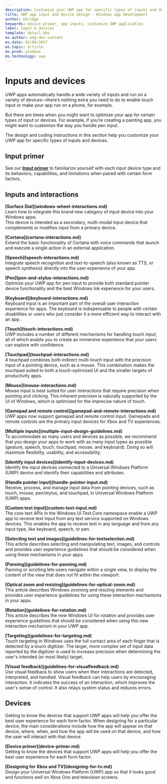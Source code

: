 ---description: Customize your UWP app for specific types of inputs and devices. Take advantage of touch and voice commands. Run your apps on Xbox, phone and even TV.title: UWP app input and device design - Windows app developmentauthor: kbridgekeywords: device primer, app inputs, customize UWP applicationlabel: Input & devicestemplate: detail.hbsms.author: wdg-dev-contentms.date: 02/08/2017ms.topic: articlems.prod: windowsms.technology: uwp---# Inputs and devices<link rel="stylesheet" href="https://az835927.vo.msecnd.net/sites/uwp/Resources/css/custom.css">UWP apps automatically handle a wide variety of inputs and run on a variety of devices—there’s nothing extra you need to do to enable touch input or make your app run on a phone, for example.But there are times when you might want to optimize your app for certain types of input or devices. For example, if you’re creating a painting app, you might want to customize the way you handle pen input.The design and coding instructions in this section help you customize your UWP app for specific types of inputs and devices.## Input primerSee our <b>[Input primer](input-primer.md)</b> to familiarize yourself with each input device type and its behaviors, capabilities, and limitations when paired with certain form factors.## Inputs and interactions<div class="side-by-side"><div class="side-by-side-content"><p><b>[Surface Dial](windows-wheel-interactions.md)</b><br/>Learn how to integrate this brand new category of input device into your Windows apps.</br>This device is intended as a secondary, multi-modal input device that complements or modifies input from a primary device.</p></div></div><div class="side-by-side"><div class="side-by-side-content"><div class="side-by-side-content-left"><p><b>[Cortana](cortana-interactions.md)</b><br/>Extend the basic functionality of Cortana with voice commands that launch and execute a single action in an external application.</p></div><div class="side-by-side-content-right"><p><b>[Speech](speech-interactions.md)</b><br/>Integrate speech recognition and text-to-speech (also known as TTS, or speech synthesis) directly into the user experience of your app.</p></div></div></div><div class="side-by-side"><div class="side-by-side-content"><div class="side-by-side-content-left"><p><b>[Pen](pen-and-stylus-interactions.md)</b><br/>Optimize your UWP app for pen input to provide both standard pointer device functionality and the best Windows Ink experience for your users.</p></div><div class="side-by-side-content-right"><p><b>[Keyboard](keyboard-interactions.md)</b><br/>Keyboard input is an important part of the overall user interaction experience for apps. The keyboard is indispensable to people with certain disabilities or users who just consider it a more efficient way to interact with an app.</p></div></div></div><div class="side-by-side"><div class="side-by-side-content"><div class="side-by-side-content-left"><p><b>[Touch](touch-interactions.md)</b><br/>UWP includes a number of different mechanisms for handling touch input, all of which enable you to create an immersive experience that your users can explore with confidence.</p></div><div class="side-by-side-content-right"><p><b>[Touchpad](touchpad-interactions.md)</b><br/>A touchpad combines both indirect multi-touch input with the precision input of a pointing device, such as a mouse. This combination makes the touchpad suited to both a touch-optimized UI and the smaller targets of productivity apps.</p></div></div></div><div class="side-by-side"><div class="side-by-side-content"><div class="side-by-side-content-left"><p><b>[Mouse](mouse-interactions.md)</b><br/>Mouse input is best suited for user interactions that require precision when pointing and clicking. This inherent precision is naturally supported by the UI of Windows, which is optimized for the imprecise nature of touch.</p></div><div class="side-by-side-content-right"><p><b>[Gamepad and remote control](gamepad-and-remote-interactions.md)</b><br/>UWP apps now support gamepad and remote control input. Gamepads and remote controls are the primary input devices for Xbox and TV experiences.</p></div></div></div><div class="side-by-side"><div class="side-by-side-content"><p><b>[Multiple inputs](multiple-input-design-guidelines.md)</b><br/>To accommodate as many users and devices as possible, we recommend that you design your apps to work with as many input types as possible (gesture, speech, touch, touchpad, mouse, and keyboard). Doing so will maximize flexibility, usability, and accessibility.</p></div></div><div class="side-by-side"><div class="side-by-side-content"><div class="side-by-side-content-left"><p><b>[Identify input devices](identify-input-devices.md)</b><br/>Identify the input devices connected to a Universal Windows Platform (UWP) device and identify their capabilities and attributes.</p></div><div class="side-by-side-content-right"><p><b>[Handle pointer input](handle-pointer-input.md)</b><br/>Receive, process, and manage input data from pointing devices, such as touch, mouse, pen/stylus, and touchpad, in Universal Windows Platform (UWP) apps.</p></div></div></div><div class="side-by-side"><div class="side-by-side-content"><div class="side-by-side-content-left"><p><b>[Custom text input](custom-text-input.md)</b><br/>The core text APIs in the Windows.UI.Text.Core namespace enable a UWP app to receive text input from any text service supported on Windows devices. This enables the app to receive text in any language and from any input type, like keyboard, speech, or pen.</p></div><div class="side-by-side-content-right"><p><b>[Selecting text and images](guidelines-for-textselection.md)</b><br/>This article describes selecting and manipulating text, images, and controls and provides user experience guidelines that should be considered when using these mechanisms in your apps.</p></div></div></div><div class="side-by-side"><div class="side-by-side-content"><p><b>[Panning](guidelines-for-panning.md)</b><br/>Panning or scrolling lets users navigate within a single view, to display the content of the view that does not fit within the viewport.</p></div></div><div class="side-by-side"><div class="side-by-side-content"><div class="side-by-side-content-left"><p><b>[Optical zoom and resizing](guidelines-for-optical-zoom.md)</b><br/>This article describes Windows zooming and resizing elements and provides user experience guidelines for using these interaction mechanisms in your apps.</p></div><div class="side-by-side-content-right"><p><b>[Rotation](guidelines-for-rotation.md)</b><br/>This article describes the new Windows UI for rotation and provides user experience guidelines that should be considered when using this new interaction mechanism in your UWP app.</p></div></div></div><div class="side-by-side"><div class="side-by-side-content"><div class="side-by-side-content-left"><p><b>[Targeting](guidelines-for-targeting.md)</b><br/>Touch targeting in Windows uses the full contact area of each finger that is detected by a touch digitizer. The larger, more complex set of input data reported by the digitizer is used to increase precision when determining the user's intended (or most likely) target.</p></div><div class="side-by-side-content-right"><p><b>[Visual feedback](guidelines-for-visualfeedback.md)</b><br/>Use visual feedback to show users when their interactions are detected, interpreted, and handled. Visual feedback can help users by encouraging interaction. It indicates the success of an interaction, which improves the user's sense of control. It also relays system status and reduces errors.</p></div></div></div>## DevicesGetting to know the devices that support UWP apps will help you offer the best user experience for each form factor. When designing for a particular device, the main considerations include how the app will appear on that device, where, when, and how the app will be used on that device, and how the user will interact with that device.<div class="side-by-side"><div class="side-by-side-content">  <div class="side-by-side-content-left"><p><b>[Device primer](device-primer.md)</b><br/>Getting to know the devices that support UWP apps will help you offer the best user experience for each form factor.</p>  </div>  <div class="side-by-side-content-right"><p><b>[Designing for Xbox and TV](designing-for-tv.md)</b><br/>Design your Universal Windows Platform (UWP) app so that it looks good and functions well on Xbox One and television screens.</p>  </div></div></div>